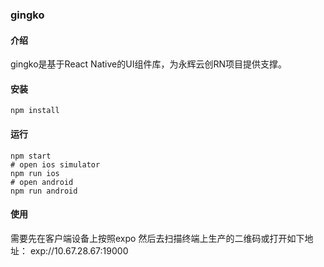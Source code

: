 ### gingko

#### 介绍
gingko是基于React Native的UI组件库，为永辉云创RN项目提供支撑。

#### 安装
```
npm install
```

#### 运行
```$xslt
npm start 
# open ios simulator
npm run ios
# open android
npm run android
```

#### 使用
需要先在客户端设备上按照expo 然后去扫描终端上生产的二维码或打开如下地址：
exp://10.67.28.67:19000